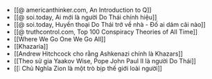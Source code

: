 - [[@ americanthinker.com, An Introduction to Q]]
- [[@ soi.today, Ai mới là người Do Thái chính hiệu]]
- [[@ soi.today, Huyền thoại Do Thái trở về nhà - Đố ai dám cãi nào]]
- [[@ truthcontrol.com, Top 100 Conspiracy Theories of All Time]]
- [[Where We Go One We Go All]]
- [[Khazaria]]
- [[Andrew Hitchcock cho rằng Ashkenazi chính là Khazars]]
- [[Theo sử gia Yaakov Wise, Pope John Paul II là người Do Thái]]
- [[❕ Chủ Nghĩa Zion là một trò bịp thế giới loài người]]
